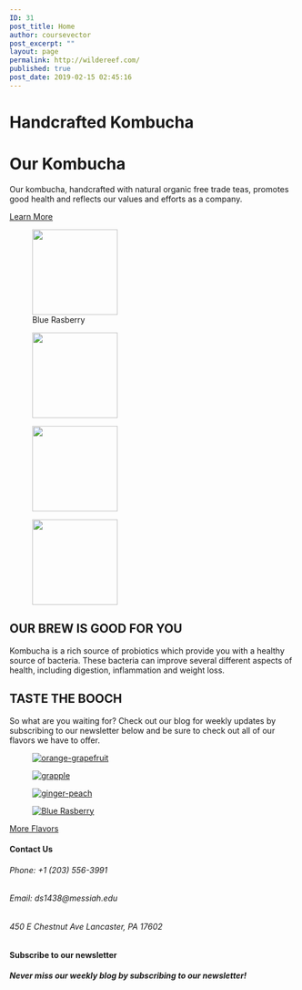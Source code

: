 ```yaml
---
ID: 31
post_title: Home
author: coursevector
post_excerpt: ""
layout: page
permalink: http://wildereef.com/
published: true
post_date: 2019-02-15 02:45:16
---
```

<h1>Handcrafted Kombucha</h1>		
			<h1>Our Kombucha</h1>		
		<p>Our kombucha, handcrafted with natural organic free trade teas, promotes good health and reflects our values and efforts as a company.</p>		
			<a href="http://wildereef.com/?page_id=18" target="_blank" role="button" rel="noopener noreferrer">
						Learn More
					</a>
			<figure class='gallery-item'>
				<a data-elementor-open-lightbox="default" data-elementor-lightbox-slideshow="4ef4d609" href='http://wildereef.com/wp-content/uploads/2019/02/blue-raz.jpg'><img width="150" height="150" src="http://wildereef.com/wp-content/uploads/2019/02/blue-raz-150x150.jpg" alt="" aria-describedby="gallery-1-102" srcset="http://wildereef.com/wp-content/uploads/2019/02/blue-raz-150x150.jpg 150w, http://wildereef.com/wp-content/uploads/2019/02/blue-raz-300x300.jpg 300w, http://wildereef.com/wp-content/uploads/2019/02/blue-raz-100x100.jpg 100w" sizes="(max-width: 150px) 100vw, 150px" /></a>
				<figcaption class='wp-caption-text gallery-caption' id='gallery-1-102'>
				Blue Rasberry
				</figcaption></figure><figure class='gallery-item'>
				<a data-elementor-open-lightbox="default" data-elementor-lightbox-slideshow="4ef4d609" href='http://wildereef.com/wp-content/uploads/2019/02/ginger-peach.jpg'><img width="150" height="150" src="http://wildereef.com/wp-content/uploads/2019/02/ginger-peach-150x150.jpg" alt="" srcset="http://wildereef.com/wp-content/uploads/2019/02/ginger-peach-150x150.jpg 150w, http://wildereef.com/wp-content/uploads/2019/02/ginger-peach-300x300.jpg 300w, http://wildereef.com/wp-content/uploads/2019/02/ginger-peach-100x100.jpg 100w" sizes="(max-width: 150px) 100vw, 150px" /></a>
			</figure><figure class='gallery-item'>
				<a data-elementor-open-lightbox="default" data-elementor-lightbox-slideshow="4ef4d609" href='http://wildereef.com/wp-content/uploads/2019/02/grapple.jpg'><img width="150" height="150" src="http://wildereef.com/wp-content/uploads/2019/02/grapple-150x150.jpg" alt="" srcset="http://wildereef.com/wp-content/uploads/2019/02/grapple-150x150.jpg 150w, http://wildereef.com/wp-content/uploads/2019/02/grapple-300x300.jpg 300w, http://wildereef.com/wp-content/uploads/2019/02/grapple-100x100.jpg 100w" sizes="(max-width: 150px) 100vw, 150px" /></a>
			</figure><figure class='gallery-item'>
				<a data-elementor-open-lightbox="default" data-elementor-lightbox-slideshow="4ef4d609" href='http://wildereef.com/wp-content/uploads/2019/02/orange-grapefruit.jpg'><img width="150" height="150" src="http://wildereef.com/wp-content/uploads/2019/02/orange-grapefruit-150x150.jpg" alt="" srcset="http://wildereef.com/wp-content/uploads/2019/02/orange-grapefruit-150x150.jpg 150w, http://wildereef.com/wp-content/uploads/2019/02/orange-grapefruit-300x300.jpg 300w, http://wildereef.com/wp-content/uploads/2019/02/orange-grapefruit-100x100.jpg 100w" sizes="(max-width: 150px) 100vw, 150px" /></a>
			</figure>
			<h2>OUR BREW IS GOOD FOR YOU</h2>		
							Kombucha is a rich source of probiotics which provide you with a healthy source of bacteria. These bacteria can improve several different aspects of health, including digestion, inflammation and weight loss.
			<h2>TASTE THE BOOCH</h2>		
		<p>So what are you waiting for? Check out our blog for weekly updates by subscribing to our newsletter below and be sure to check out all of our flavors we have to offer.</p>		
				<figure><a href="http://wildereef.com/wp-content/uploads/2019/02/orange-grapefruit.jpg" data-elementor-open-lightbox="default" data-elementor-lightbox-slideshow="7a2bc69f" data-elementor-lightbox-index="0"><img src="http://wildereef.com/wp-content/uploads/elementor/thumbs/orange-grapefruit-o3jex87e26yq199phxr8dlx5lzojfl90504u5u0v8c.jpg" alt="orange-grapefruit" /></a></figure><figure><a href="http://wildereef.com/wp-content/uploads/2019/02/grapple.jpg" data-elementor-open-lightbox="default" data-elementor-lightbox-slideshow="7a2bc69f" data-elementor-lightbox-index="1"><img src="http://wildereef.com/wp-content/uploads/elementor/thumbs/grapple-o3jex5dvhouv2fdsyejco4mrtu2fshxt4m6dq051r0.jpg" alt="grapple" /></a></figure><figure><a href="http://wildereef.com/wp-content/uploads/2019/02/ginger-peach.jpg" data-elementor-open-lightbox="default" data-elementor-lightbox-slideshow="7a2bc69f" data-elementor-lightbox-index="2"><img src="http://wildereef.com/wp-content/uploads/elementor/thumbs/ginger-peach-o3jex0oojiofgdkmpui7tntguwplq0f5fywybmc0m4.jpg" alt="ginger-peach" /></a></figure><figure><a href="http://wildereef.com/wp-content/uploads/2019/02/blue-raz.jpg" data-elementor-open-lightbox="default" data-elementor-lightbox-slideshow="7a2bc69f" data-elementor-lightbox-index="3"><img src="http://wildereef.com/wp-content/uploads/elementor/thumbs/blue-raz-o3jewxv5z0kkhjoq6bac46j32r3i2x3yfkyhvsg74s.jpg" alt="Blue Rasberry" /></a></figure>			
			<a href="http://wildereef.com/?page_id=17" role="button">
						More Flavors
					</a>
			<h4>Contact Us</h4>		
			<h6>Phone: +1 (203) 556-3991
</h6>		
			<h6>Email: ds1438@messiah.edu</h6>		
			<h6>450 E Chestnut Ave Lancaster, PA 17602</h6>		
			<h4>Subscribe to our newsletter</h4>		
			<h5>Never miss our weekly blog by subscribing to our newsletter!</h5>